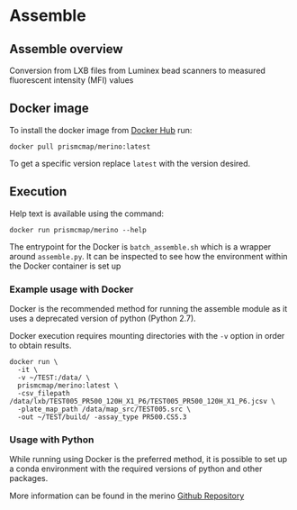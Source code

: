 # Assemble

## Assemble overview

Conversion from LXB files from Luminex bead scanners to measured fluorescent intensity (MFI) values 

## Docker image

To install the docker image from [Docker Hub](https://hub.docker.com/repository/docker/prismcmap/merino) run:

```
docker pull prismcmap/merino:latest
```

To get a specific version replace `latest` with the version desired.

## Execution

Help text is available using the command: 

```
docker run prismcmap/merino --help
```

The entrypoint for the Docker is `batch_assemble.sh` which is a wrapper around `assemble.py`. It can be inspected to see how the environment within the Docker container is set up

### Example usage with Docker

Docker is the recommended method for running the assemble module as it uses a deprecated version of python (Python 2.7). 

Docker execution requires mounting directories with the `-v` option in order to obtain results.


```
docker run \
  -it \
  -v ~/TEST:/data/ \
  prismcmap/merino:latest \
  -csv_filepath /data/lxb/TEST005_PR500_120H_X1_P6/TEST005_PR500_120H_X1_P6.jcsv \
  -plate_map_path /data/map_src/TEST005.src \
  -out ~/TEST/build/ -assay_type PR500.CS5.3
```

### Usage with Python

While running using Docker is the preferred method, it is possible to set up a conda environment with the required versions of python and other packages.

More information can be found in the merino [Github Repository](https://github.com/cmap/merino)




